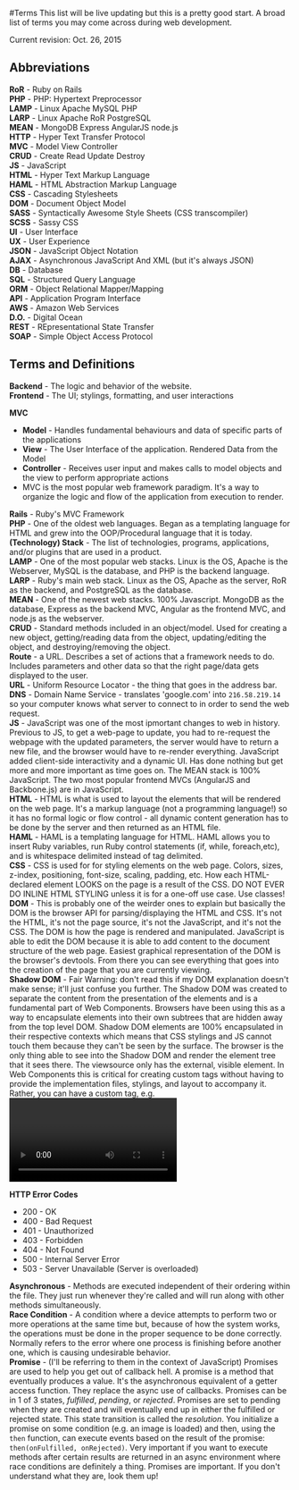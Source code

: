 #Terms
This list will be live updating but this is a pretty good start. A broad list of terms you may come across during web development.<br />

Current revision: Oct. 26, 2015<br />

## Abbreviations
**RoR** - Ruby on Rails <br/>
**PHP** - PHP: Hypertext Preprocessor <br />
**LAMP** - Linux Apache MySQL PHP<br />
**LARP** - Linux Apache RoR PostgreSQL<br />
**MEAN** - MongoDB Express AngularJS node.js<br />
**HTTP** - Hyper Text Transfer Protocol<br />
**MVC** - Model View Controller<br />
**CRUD** - Create Read Update Destroy<br />
**JS** - JavaScript<br />
**HTML** - Hyper Text Markup Language<br />
**HAML** - HTML Abstraction Markup Language<br />
**CSS** - Cascading Stylesheets<br />
**DOM** - Document Object Model<br />
**SASS** - Syntactically Awesome Style Sheets (CSS transcompiler)<br />
**SCSS** - Sassy CSS<br />
**UI** - User Interface<br />
**UX** - User Experience<br />
**JSON** - JavaScript Object Notation<br />
**AJAX** - Asynchronous JavaScript And XML (but it's always JSON)<br />
**DB** - Database<br />
**SQL** - Structured Query Language<br />
**ORM** - Object Relational Mapper/Mapping<br />
**API** - Application Program Interface<br />
**AWS** - Amazon Web Services<br />
**D.O.** - Digital Ocean<br />
**REST** - REpresentational State Transfer <br />
**SOAP** - Simple Object Access Protocol <br />

## Terms and Definitions
**Backend** - The logic and behavior of the website.<br />
**Frontend** - The UI; stylings, formatting, and user interactions<br />

**MVC**<br />
* **Model** - Handles fundamental behaviours and data of specific parts of the applications<br />
* **View** - The User Interface of the application. Rendered Data from the Model<br />
* **Controller** - Receives user input and makes calls to model objects and the view to perform appropriate actions<br />
* MVC is the most popular web framework paradigm. It's a way to organize the logic and flow of the application from execution to render.<br />

**Rails** - Ruby's MVC Framework<br />
**PHP** - One of the oldest web languages. Began as a templating language for HTML and grew into the OOP/Procedural language that it is today.<br />
**(Technology) Stack** - The list of technologies, programs, applications, and/or plugins that are used in a product.<br />
**LAMP** - One of the most popular web stacks. Linux is the OS, Apache is the Webserver, MySQL is the database, and PHP is the backend language.<br />
**LARP** - Ruby's main web stack. Linux as the OS, Apache as the server, RoR as the backend, and PostgreSQL as the database.<br />
**MEAN** - One of the newest web stacks. 100% Javascript. MongoDB as the database, Express as the backend MVC, Angular as the frontend MVC, and node.js as the webserver.<br />
**CRUD** - Standard methods included in an object/model. Used for creating a new object, getting/reading data from the object, updating/editing the object, and destroying/removing the object.<br />
**Route** - a URL. Describes a set of actions that a framework needs to do. Includes parameters and other data so that the right page/data gets displayed to the user.<br />
**URL** - Uniform Resource Locator - the thing that goes in the address bar.<br />
**DNS** - Domain Name Service - translates 'google.com' into `216.58.219.14` so your computer knows what server to connect to in order to send the web request.<br />
**JS** - JavaScript was one of the most ipmortant changes to web in history. Previous to JS, to get a web-page to update, you had to re-request the webpage with the updated parameters, the server would have to return a new file, and the browser would have to re-render everything. JavaScript added client-side interactivity and a dynamic UI. Has done nothing but get more and more important as time goes on. The MEAN stack is 100% JavaScript. The two most popular frontend MVCs (AngularJS and Backbone.js) are in JavaScript.<br />
**HTML** - HTML is what is used to layout the elements that will be rendered on the web page. It's a markup language (not a programming language!) so it has no formal logic or flow control - all dynamic content generation has to be done by the server and then returned as an HTML file.<br />
**HAML** - HAML is a templating language for HTML. HAML allows you to insert Ruby variables, run Ruby control statements (if, while, foreach,etc), and is whitespace delimited instead of tag delimited.<br />
**CSS** - CSS is used for for styling elements on the web page. Colors, sizes, z-index, positioning, font-size, scaling, padding, etc. How each HTML-declared element LOOKS on the page is a result of the CSS. DO NOT EVER DO INLINE HTML STYLING unless it is for a one-off use case. Use classes!<br />
**DOM** - This is probably one of the weirder ones to explain but basically the DOM is the browser API for parsing/displaying the HTML and CSS. It's not the HTML, it's not the page source, it's not the JavaScript, and it's not the CSS. The DOM is how the page is rendered and manipulated. JavaScript is able to edit the DOM because it is able to add content to the document structure of the web page. Easiest graphical representation of the DOM is the browser's devtools. From there you can see everything that goes into the creation of the page that you are currently viewing.<br />
**Shadow DOM** - Fair Warning: don't read this if my DOM explanation doesn't make sense; it'll just confuse you further. The Shadow DOM was created to separate the content from the presentation of the elements and is a fundamental part of Web Components. Browsers have been using this as a way to encapsulate elements into their own subtrees that are hidden away from the top level DOM. Shadow DOM elements are 100% encapsulated in their respective contexts which means that CSS stylings and JS cannot touch them because they can't be seen by the surface. The browser is the only thing able to see into the Shadow DOM and render the element tree that it sees there. The viewsource only has the external, visible element. In Web Components this is critical for creating custom tags without having to provide the implementation files, stylings, and layout to accompany it. Rather, you can have a custom tag, e.g. <video /> and have its implementation hidden away in the Shadow DOM. If none of this makes sense, ignore it! We don't talk about it at all.<br />
**SASS/SCSS** - Transpiled language for CSS. Just a nicer syntax whose goal is to remove all of the annoying quirks of cross-browser compatibility and also to add in some features to vanilla CSS.<br />
**UI** - What the user sees<br />
**UX** - The interaction experience that the user has with the product. Good UX means the user can be productive, the layout makes sense, the flow of the application is cohesive, and the experience is overall good. Bad UX results in users not ever coming back or never discovering certain parts of your application.<br />
**JSON** - JSON is BASICALLY just a hash that is used to store data in an easy way. It's primarily used for passing data around the web from APIs.<br />
**AJAX** - AJAX is awesome. AJAX allows you to make server requests from JavaScript, receive data back from the response, and then process the data. So, lets say you wanted to implement infinite scrolling to your webpage, but you don't want to have to load EVERYTHING all at once - that would take forever. So instead, you load the first 50 items, and when the user makes it 80% down the page, you send an AJAX request to your webserver to get the next 50 items, process the data, and append them to the bottom of your current list. It saves bandwidth, adds interactivity to your webpage, and doesn't require a page refresh to do. AJAX rocks.<br />
**DB** - The database is how data is persistently stored on the web. There are two main types of databases - SQL/Relational Database, and NoSQL/Document Databases. SQL/Relational databases are visually similar to excel spreadsheets, with each table being a page in the document. Columns represent fields to be filled in, rows are entries into the table. Relations are how each table is connected to another table. For example, you have a users table and a comments table. Whenever someone makes a comment on something, the comment is added into the comments table with a user\_id field to tie it back to the specific user that made the comment. If you need to get the values from two+ tables, you can perform a JOIN on the data to link up specific columns from separate tables and link them together into a single result. Non-relational databases employ key-value pair arrays to store all of the data. Each user is stored in a (normally JSON) array with all of the fields being the key and the entries being the values. Think nested hash tables. NoSQL is extremely fast because of the lookup time of key-value arrays but aren't as useful at establishing relationships between entries in the database. Instead of having separate tables and a relation between the data, NoSQL would modify the user object to contain elements of the would-be relation. So for our users and comments, NoSQL would instead have a key-value array of the comments added to the post object that is being commented on in the first place.<br />
**SQL** - Pronounced ES-QUEUE-ELL or sequel (totally up to you on pronunciation). Syntax for performing actions on a database. A query is a 'sentence' that tells a database what to do. Insert, Update, Delete, SELECT, etc. Reads pretty closely to English and is the main way of getting data back from a database. Say you wanted all comments on a certain post: `SELECT * FROM comments WHERE post_id = 2;`.<br />
**ORM** - ORMs are pretty cool. Rather than deal with reading/writing queries and handling the data they return, ORMs will handle the querying and instead populate an object with the results of the query. Normally a query from a DB will return an key-value array with all of the content you asked for and it's up to you to parse the fields to extract the data. ORMs will take this one step further and pre-populate a model with the results of a query so you can directly work with and manipulate an object rather than the query/data. Rails' ORM is ActiveRecord, Symfony's (PHP Framework) is Doctrine, Python uses SQLAlchemy, Node uses orm (yes that's its name), and ASP.NET uses Entity.<br />
**API** - API is a set of methods and functions that are able to be called to perform an action. API refers to both the functions themselves as well as their documentation. So if I said check the ActiveRecord API for searching, you would see a list of all of the functions ActiveRecord has for performing a search as well as how to properly use them and the data they return.<br />
**Documentation** - Instructions and Specifications on code. Whether it be how to use an API, what data types are supported, what version the code is, what functionality is supported, etc., documentation is absolutely necessary for software. Good documentation can lead to your code actually being enjoyable to use. Bad documentation will land you in infamy or worse, abandonment.<br />
**AWS** - AWS is the suite of applications for Web offered by Amazon. Popular applications are EC2 (Elastic Cloud Computing) which, for all intents and purposes, allows you to spin up webserver instances. S3 (Simple Storage Services) which is used mostly for static content storage (imgur stores the data of the image on S3 instead of on their own hard drives), Route53 which is a DNS web service, SES (Simple Email Service), and CloudWatch which provides monitoring for EC2 and EBS (Elastic Block Store).<br />
**D.O.** - Cloud-based web hosting company. I love DO and use them frequently for hosting applications.<br />
**Heroku** - Another cloud-base web hosting company. They have a free tier that is fantastic and are the most popular webhost for RoR apps.<br />
**SaaS** - Software as a Service - applications are hosted on the internet as web applications instead of installed on a computer. Popular webapps include Salesforce, LinkedIn, LogMeIn, Office365, iCloud, Google Docs, Dropbox, Adobe Creative, etc.<br />
**Caching** - Caching is saving data either on an intermediate webserver (cloudflare) or in the browser (cookies/webcache) so that data loads faster. If something is the same for everyone, you don't need to have the server recreate the HTML page every single time - just return the cached version.<br />
**CloudFlare** - CloudFlare protects and accelerates websites online. It adds a proxy inbetween users and your website and will cache, determine if a visitor is a bot (to prevent against D/DoS attacks), run analytics, and distribute content from servers around the world to speed up data requests (e.g. it's a lot faster to have an international site stored on servers internationally than have every single request have to come to a server in America or *insert home country here*).<br />
**Persistence** - opposite of ephemeral. Data that needs to be saved and cannot be tossed out after it's been viewed. Most content on the web is ephemeral (e.g. loading a specific of a web page and then throwing it out after the user no longer needs it) but some data (accounts, posts, comments, etc) needs to be persisted.<br />
**Hash** - a one-way algorithm that performs certain mathematical functions to obfuscate the data into a (hopefully) unique result. Popular hashing algorithms include MD5 (don't use), SHA, Whirlpool, and Blowfish.<br />
**Salting** - Adding a random string of characters to the end of a string pre-hashing to get unique outputs even when individual inputs may be the same.<br />
**BCrypt** - Software used for storing passwords in a database. Employs hashing and salting to make sure the data is properly obfuscated and cannot be decrypted. Not 100% secure, but good enough for most cases. If security is a priority, employ a 'Log in with Google' or 'Log in with Facebook' button.<br />
**Cookie** - A file, stored by a web browser, that persists longer than a user session. Normally used to store some website data so that it doesn't have to re-query the server for data. Common things stored in cookies are login/session tokens, shopping cart items, or interface preferences.<br />
**GitHub** - A public git server where people can store code repositories, have teams, collaborate on code, or share open source work. Unlimited collaborators, but no free private repos. <br />
**BitBucket** - A public git server where people can store code repositories, have teams, collaborate on code, or share open source work. Unlimited free private repos, but free team size limit is 5. <br />

**HTTP Error Codes**
* 200 - OK
* 400 - Bad Request
* 401 - Unauthorized
* 403 - Forbidden
* 404 - Not Found
* 500 - Internal Server Error
* 503 - Server Unavailable (Server is overloaded)

**Asynchronous** - Methods are executed independent of their ordering within the file. They just run whenever they're called and will run along with other methods simultaneously.<br />
**Race Condition** - A condition where a device attempts to perform two or more operations at the same time but, because of how the system works, the operations must be done in the proper sequence to be done correctly. Normally refers to the error where one process is finishing before another one, which is causing undesirable behavior. <br />
**Promise** - (I'll be referring to them in the context of JavaScript) Promises are used to help you get out of callback hell. A promise is a method that eventually produces a value. It's the asynchronous equivalent of a getter access function. They replace the async use of callbacks. Promises can be in 1 of 3 states, *fulfilled*, *pending*, or *rejected*. Promises are set to pending when they are created and will eventually end up in either the fulfilled or rejected state. This state transition is called the *resolution*. You initialize a promise on some condition (e.g. an image is loaded) and then, using the `then` function, can execute events based on the result of the promise: `then(onFulfilled, onRejected)`. Very important if you want to execute methods after certain results are returned in an async environment where race conditions are definitely a thing. Promises are important. If you don't understand what they are, look them up! <br />


